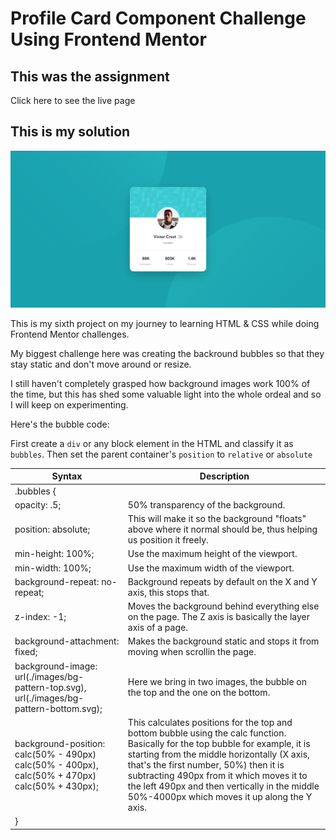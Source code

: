 # Profile Card Component Challenge Using Frontend Mentor

## This was the assignment

Click here to see the live page



## This is my solution

![](./design/Profile_%20card_component-my_solution.png)


This is my sixth project on my journey to learning HTML &amp; CSS while doing Frontend Mentor challenges.

My biggest challenge here was creating the backround bubbles so that they stay static and don't move around or resize.

I still haven't completely grasped how background images work 100% of the time, but this has shed some valuable light into the whole ordeal and so I will keep on experimenting.


Here's the bubble code:

First create a `div` or any block element in the HTML and classify it as `bubbles`. Then set the parent container's `position` to `relative` or `absolute`


| Syntax | Description |
| ----------- | ----------- |
|.bubbles {||
|opacity: .5;|50% transparency of the background.|
|position: absolute;|This will make it so the background "floats" above where it normal should be, thus helping us position it freely.|
|min-height: 100%;|Use the maximum height of the viewport.|
|min-width: 100%;| Use the maximum width of the viewport.|
|background-repeat: no-repeat;|Background repeats by default on the X and Y axis, this stops that.| 
|z-index: -1;|Moves the background behind everything else on the page. The Z axis is basically the layer axis of a page.|  
|background-attachment: fixed;|Makes the background static and stops it from moving when scrollin the page.|  
|background-image: url(./images/bg-pattern-top.svg), url(./images/bg-pattern-bottom.svg);|Here we bring in two images, the bubble on the top and the one on the bottom.|
|background-position: calc(50% - 490px) calc(50% - 400px), calc(50% + 470px) calc(50% + 430px);|This calculates positions for the top and bottom bubble using the calc function. Basically for the top bubble for example, it is starting from the middle horizontally (X axis, that's the first number, 50%) then it is subtracting 490px from it which moves it to the left 490px and then vertically in the middle 50%-4000px which moves it up along the Y axis.|
|}||

